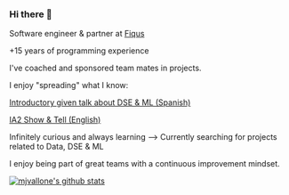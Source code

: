 ### Hi there 👋
Software engineer & partner at [Fiqus](http://fiqus.coop/)  

<!-- ![Fiqus logo](https://fiqus.coop/wp-content/themes/fiqustheme/img/fiquscontacto.png) -->

+15 years of programming experience

I've coached and sponsored team mates in projects.

I enjoy "spreading" what I know: 

[Introductory given talk about DSE & ML (Spanish)](https://youtu.be/nRu1ecY_R-k)

[IA2 Show & Tell (English)](https://www.youtube.com/watch?v=U70h97dpGJo&t=1s&ab_channel=FACTTIC)


Infinitely curious and always learning --> Currently searching for projects related to Data, DSE & ML 

I enjoy being part of great teams with a continuous improvement mindset.

<!--Now working on [Anonimización de texto libre](https://github.com/instituciones-abiertas/anonimizacion-texto-libre)
based on [IA2](https://github.com/instituciones-abiertas)

-->

[![mjvallone's github stats](https://github-readme-stats.vercel.app/api?username=mjvallone&count_private=true&show_icons=true&theme=dracula&hide_rank=false)](https://github.com/mjvallone/github-readme-stats)

<!--[![Top Langs](https://github-readme-stats.vercel.app/api/top-langs/?username=mjvallone&layout=compact&theme=dracula&langs_count=10)](https://github.com/mjvallone/github-readme-stats)-->


<!--
**mjvallone/mjvallone** is a ✨ _special_ ✨ repository because its `README.md` (this file) appears on your GitHub profile.

Here are some ideas to get you started:

- 🔭 I’m currently working on ...
- 🌱 I’m currently learning ...
- 👯 I’m looking to collaborate on ...
- 🤔 I’m looking for help with ...
- 💬 Ask me about ...
- 📫 How to reach me: ...
- 😄 Pronouns: ...
- ⚡ Fun fact: ...
-->
